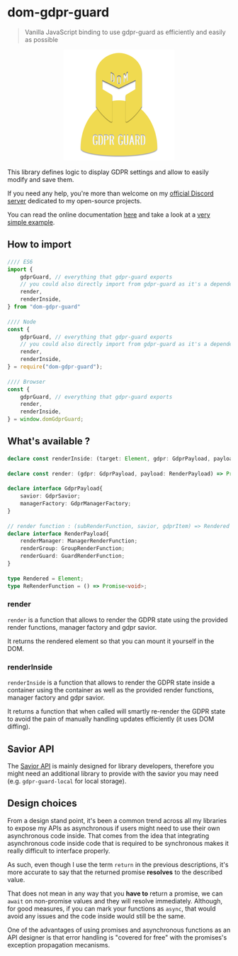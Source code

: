 # dom-gdpr-guard
>  Vanilla JavaScript binding to use gdpr-guard as efficiently and easily as possible

<center><img src="https://github.com/Voltra/dom-gdpr-guard/raw/dev/dom-gdpr-guard.png" alt="Logo" width="250"/></center>

This library defines logic to display GDPR settings and allow to easily modify and save them.

If you need any help, you're more than welcome on my [official Discord server](https://discordapp.com/invite/JtWAjbw) dedicated to my open-source projects.

You can read the online documentation [here](https://voltra.github.io/gdpr-guard-local/) and take a look at a [very simple example](https://github.com/Voltra/dom-gdpr-guard/master/example).

## How to import

```javascript
//// ES6
import {
    gdprGuard, // everything that gdpr-guard exports
    // you could also directly import from gdpr-guard as it's a dependency
    render,
    renderInside,
} from "dom-gdpr-guard"

//// Node
const {
    gdprGuard, // everything that gdpr-guard exports
    // you could also directly import from gdpr-guard as it's a dependency
    render,
    renderInside,
} = require("dom-gdpr-guard");

//// Browser
const {
    gdprGuard, // everything that gdpr-guard exports
    render,
    renderInside,
} = window.domGdprGuard;
```

## What's available ?

```typescript
declare const renderInside: (target: Element, gdpr: GdprPayload, payload: RenderPayload) => Promise<ReRenderFunction>;

declare const render: (gdpr: GdprPayload, payload: RenderPayload) => Promise<Rendered>;

declare interface GdprPayload{
	savior: GdprSavior;
	managerFactory: GdprManagerFactory;
}

// render function : (subRenderFunction, savior, gdprItem) => Rendered
declare interface RenderPayload{
	renderManager: ManagerRenderFunction;
	renderGroup: GroupRenderFunction;
	renderGuard: GuardRenderFunction;
}

type Rendered = Element;
type ReRenderFunction = () => Promise<void>;
```

### render

`render` is a function that allows to render the GDPR state using the provided render functions, manager factory and gdpr savior.

It returns the rendered element so that you can mount it yourself in the DOM.

### renderInside

`renderInside` is a function that allows to render the GDPR state inside a container using the container as well as the provided render functions, manager factory and gdpr savior.

It returns a function that when called will smartly re-render the GDPR state to avoid the pain of manually handling updates efficiently (it uses DOM diffing).

## Savior API

The [Savior API](https://voltra.github.io/gdpr-guard/interfaces/gdprsavior.html) is mainly designed for library developers, therefore you might need an additional library to provide with the savior you may need (e.g. `gdpr-guard-local` for local storage).

## Design choices

From a design stand point, it's been a common trend across all my libraries to expose my APIs as asynchronous if users might need to use their own asynchronous code inside. That comes from the idea that integrating asynchronous code inside code that is required to be synchronous makes it really difficult to interface properly.

As such, even though I use the term `return` in the previous descriptions, it's more accurate to say that the returned promise **resolves** to the described value. 

That does not mean in any way that you **have to** return a promise, we can `await` on non-promise values and they will resolve immediately. Although, for good measures, if you can mark your functions as `async`, that would avoid any issues and the code inside would still be the same.

One of the advantages of using promises and asynchronous functions as an API designer is that error handling is "covered for free" with the promises's exception propagation mecanisms.

